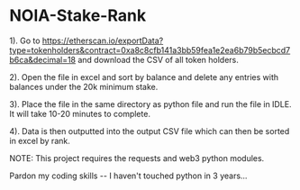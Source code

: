 # NOIA-Stake-Rank

1). Go to https://etherscan.io/exportData?type=tokenholders&contract=0xa8c8cfb141a3bb59fea1e2ea6b79b5ecbcd7b6ca&decimal=18 and download the CSV of all token holders.

2). Open the file in excel and sort by balance and delete any entries with balances under the 20k minimum stake.

3). Place the file in the same directory as python file and run the file in IDLE. It will take 10-20 minutes to complete.

4). Data is then outputted into the output CSV file which can then be sorted in excel by rank.

NOTE: This project requires the requests and web3 python modules.

Pardon my coding skills -- I haven't touched python in 3 years...
